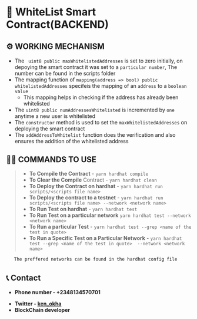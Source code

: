 # 🔗 __WhiteList Smart Contract__(__BACKEND__)
<div style="margin-top:30px"></div>

## ⚙ __WORKING MECHANISM__
* The ``` uint8 public maxWhitelistedAddresses``` is set to zero initially, on depoying the smart contract it was set to a ```particular number```, The number can be found in the scripts folder
*  The mapping function of  ```mapping(address => bool) public whitelistedAddresses``` specifeis the mapping of an ```address``` to a ```boolean value```
      * This mapping helps in checking if the address has already been whitelisted
* The ``` uint8 public numAddressesWhitelisted ``` is incremented by ```one``` anytime a new user is whitelisted
*   The  ```constructor``` method is used to set the  ```maxWhitelistedAddresses``` on deploying the smart contract
*   The ```addAddressToWhitelist``` function does the verification and also ensures the addition of the whitelisted address 

## 👩‍💻 __COMMANDS TO USE__

> * __To Compile the Contract__   - ```yarn hardhat compile```
> * __To Clear the Compile__ Contract - ```yarn hardhat clean```
> * __To Deploy the Contract on hardhat__ - ```yarn hardhat run scripts/<scripts file name>```
> * __To Deploy the contract to a testnet__ - ```yarn hardhat run scripts/<scripts file name> --network <network name> ```
> * __To Run Test on hardhat__  - ```yarn hardhat test ```
> * __To Run Test on a particular network__ ```yarn hardhat test --network <network name> ```
> * __To Run a particular Test__ - ```yarn hardhat test --grep <name of the test in quote> ```
>  * __To Run a Specific Test on a Particular Network__ - ```yarn hardhat test --grep <name of the test in quote>  --network <network name> ```

```bash
   The preffered networks can be found in the hardhat config file
```
    


<div style="margin-top:30px"></div>






## 📞 __Contact__
- __Phone number - +2348134570701__
* __Twitter - [ken_okha](https://twitter.com/Ken_okha "ken_okha")__
* __BlockChain developer__
